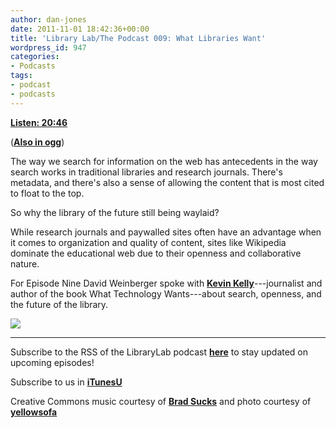 ```yaml
---
author: dan-jones
date: 2011-11-01 18:42:36+00:00
title: 'Library Lab/The Podcast 009: What Libraries Want'
wordpress_id: 947
categories:
- Podcasts
tags:
- podcast
- podcasts
---
```


[**Listen: 20:46**](https://lil-blog-media.s3.amazonaws.com/podcast/2011-11-01_kelly.mp3)

([**Also in ogg**](https://lil-blog-media.s3.amazonaws.com/podcast/2011-11-01_kelly.ogg))

The way we search for information on the web has antecedents in the way search works in traditional libraries and research journals. There's metadata, and there's also a sense of allowing the content that is most cited to float to the top.

So why the library of the future still being waylaid?

While research journals and paywalled sites often have an advantage when it comes to organization and quality of content, sites like Wikipedia dominate the educational web due to their openness and collaborative nature.

For Episode Nine David Weinberger spoke with [**Kevin Kelly**](http://www.kk.org/)---journalist and author of the book What Technology Wants---about search, openness, and the future of the library.

![](http://farm3.static.flickr.com/2556/4122664579_d857e957e8_z.jpg?zz=1)

---

Subscribe to the RSS of the LibraryLab podcast [**here**](http://librarylab.law.harvard.edu/blog/category/podcast/) to stay updated on upcoming episodes!

Subscribe to us in [**iTunesU**](http://itunes.apple.com/WebObjects/MZStore.woa/wa/viewPodcast?id=457060447)

Creative Commons music courtesy of [**Brad Sucks**](http://www.bradsucks.net/albums/guess-whos-a-mess/) and photo courtesy of [**yellowsofa**](http://www.flickr.com/photos/yellowsofa/4122664579/sizes/z/in/photostream/)
